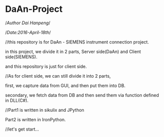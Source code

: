 # DaAn-Project

/*Author Dai Hanpeng*/

/*Date:2016-April-18th*/


//this repository is for DaAn - SIEMENS instrument connection project.

in this project, we divide it in 2 parts, Server side(DaAn) and Client side(SIEMENS).

and this repository is just for client side.


//As for client side, we can still divide it into 2 parts,

first, we capture data from GUI, and then put them into DB.

secondary, we fetch data from DB and then send them via function defined in DLL(C#).


//Part1 is written in sikulix and JPython

Part2 is written in IronPython.


//let's get start...
